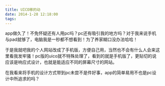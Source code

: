 ```yaml
---
title: UICO移的动
date: 2014-1-28 12:18:00
tags:
---
```

app做久了！不免怀疑还有人用pc吗？pc还有吸引我的地方吗？对于我来说手机与pad就够了，电脑我是一秒都不想看到！为了养家糊口没办法哈哈！

于是我就吧我的个人网站改成了手机版，方便自己用，当然也不会有什么人会来这里看我发牢骚！pc版的uico就不特殊处理了，看到的就是手机版了，更贴切的说应该是响应式设计，也就是能适应不同的屏幕尺寸的网站。

在我看来将手机的设计方式带到pc未尝不是件好事，app的简单易用不也是pc设计中所追求的吗？

